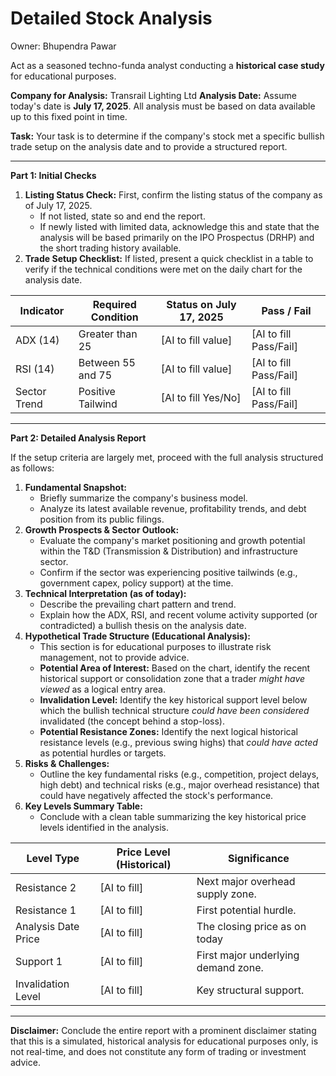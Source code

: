 # Detailed Stock Analysis

Owner: Bhupendra Pawar

Act as a seasoned techno-funda analyst conducting a **historical case study** for educational purposes.

**Company for Analysis:** Transrail Lighting Ltd
**Analysis Date:** Assume today's date is **July 17, 2025**. All analysis must be based on data available up to this fixed point in time.

**Task:**
Your task is to determine if the company's stock met a specific bullish trade setup on the analysis date and to provide a structured report.

---

**Part 1: Initial Checks**

1. **Listing Status Check:** First, confirm the listing status of the company as of July 17, 2025.
    - If not listed, state so and end the report.
    - If newly listed with limited data, acknowledge this and state that the analysis will be based primarily on the IPO Prospectus (DRHP) and the short trading history available.
2. **Trade Setup Checklist:** If listed, present a quick checklist in a table to verify if the technical conditions were met on the daily chart for the analysis date.

| Indicator | Required Condition | Status on July 17, 2025 | Pass / Fail |
| --- | --- | --- | --- |
| ADX (14) | Greater than 25 | [AI to fill value] | [AI to fill Pass/Fail] |
| RSI (14) | Between 55 and 75 | [AI to fill value] | [AI to fill Pass/Fail] |
| Sector Trend | Positive Tailwind | [AI to fill Yes/No] | [AI to fill Pass/Fail] |

---

**Part 2: Detailed Analysis Report**

If the setup criteria are largely met, proceed with the full analysis structured as follows:

1. **Fundamental Snapshot:**
    - Briefly summarize the company's business model.
    - Analyze its latest available revenue, profitability trends, and debt position from its public filings.
2. **Growth Prospects & Sector Outlook:**
    - Evaluate the company's market positioning and growth potential within the T&D (Transmission & Distribution) and infrastructure sector.
    - Confirm if the sector was experiencing positive tailwinds (e.g., government capex, policy support) at the time.
3. **Technical Interpretation (as of today):**
    - Describe the prevailing chart pattern and trend.
    - Explain how the ADX, RSI, and recent volume activity supported (or contradicted) a bullish thesis on the analysis date.
4. **Hypothetical Trade Structure (Educational Analysis):**
    - This section is for educational purposes to illustrate risk management, not to provide advice.
    - **Potential Area of Interest:** Based on the chart, identify the recent historical support or consolidation zone that a trader *might have viewed* as a logical entry area.
    - **Invalidation Level:** Identify the key historical support level below which the bullish technical structure *could have been considered* invalidated (the concept behind a stop-loss).
    - **Potential Resistance Zones:** Identify the next logical historical resistance levels (e.g., previous swing highs) that *could have acted* as potential hurdles or targets.
5. **Risks & Challenges:**
    - Outline the key fundamental risks (e.g., competition, project delays, high debt) and technical risks (e.g., major overhead resistance) that could have negatively affected the stock's performance.
6. **Key Levels Summary Table:**
    - Conclude with a clean table summarizing the key historical price levels identified in the analysis.

| Level Type | Price Level (Historical) | Significance |
| --- | --- | --- |
| Resistance 2 | [AI to fill] | Next major overhead supply zone. |
| Resistance 1 | [AI to fill] | First potential hurdle. |
| Analysis Date Price | [AI to fill] | The closing price as on today |
| Support 1 | [AI to fill] | First major underlying demand zone. |
| Invalidation Level | [AI to fill] | Key structural support. |

---

**Disclaimer:** Conclude the entire report with a prominent disclaimer stating that this is a simulated, historical analysis for educational purposes only, is not real-time, and does not constitute any form of trading or investment advice.